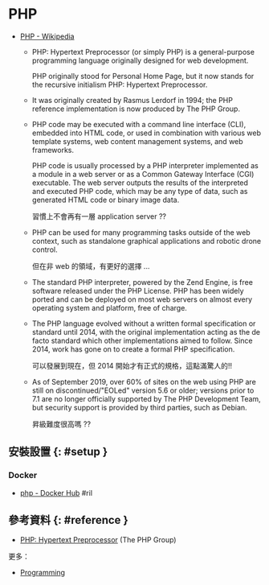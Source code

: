 # PHP

  - [PHP \- Wikipedia](https://en.wikipedia.org/wiki/PHP)

      - PHP: Hypertext Preprocessor (or simply PHP) is a general-purpose programming language originally designed for web development.

        PHP originally stood for Personal Home Page, but it now stands for the recursive initialism PHP: Hypertext Preprocessor.

      - It was originally created by Rasmus Lerdorf in 1994; the PHP reference implementation is now produced by The PHP Group.

      - PHP code may be executed with a command line interface (CLI), embedded into HTML code, or used in combination with various web template systems, web content management systems, and web frameworks.

        PHP code is usually processed by a PHP interpreter implemented as a module in a web server or as a Common Gateway Interface (CGI) executable. The web server outputs the results of the interpreted and executed PHP code, which may be any type of data, such as generated HTML code or binary image data.

        習慣上不會再有一層 application server ??

      - PHP can be used for many programming tasks outside of the web context, such as standalone graphical applications and robotic drone control.

        但在非 web 的領域，有更好的選擇 ...

      - The standard PHP interpreter, powered by the Zend Engine, is free software released under the PHP License. PHP has been widely ported and can be deployed on most web servers on almost every operating system and platform, free of charge.

      - The PHP language evolved without a written formal specification or standard until 2014, with the original implementation acting as the de facto standard which other implementations aimed to follow. Since 2014, work has gone on to create a formal PHP specification.

        可以發展到現在，但 2014 開始才有正式的規格，這點滿驚人的!!

      - As of September 2019, over 60% of sites on the web using PHP are still on discontinued/"EOLed" version 5.6 or older; versions prior to 7.1 are no longer officially supported by The PHP Development Team, but security support is provided by third parties, such as Debian.

        昇級難度很高嗎 ??

## 安裝設置 {: #setup }

### Docker

  - [php \- Docker Hub](https://hub.docker.com/_/php) #ril

## 參考資料 {: #reference }

  - [PHP: Hypertext Preprocessor](https://www.php.net/) (The PHP Group)

更多：

  - [Programming](php-programming.md)
